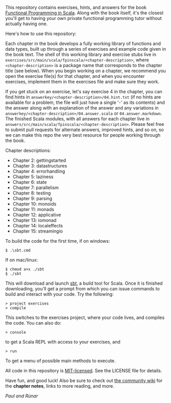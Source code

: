 This repository contains exercises, hints, and answers for the book [Functional Programming in Scala](http://manning.com/bjarnason/). Along with the book itself, it's the closest you'll get to having your own private functional programming tutor without actually having one.

Here's how to use this repository:

Each chapter in the book develops a fully working library of functions and data types, built up through a series of exercises and example code given in the book text. The shell of this working library and exercise stubs live in `exercises/src/main/scala/fpinscala/<chapter-description>`, where `<chapter-description>` is a package name that corresponds to the chapter title (see below). When you begin working on a chapter, we recommend you open the exercise file(s) for that chapter, and when you encounter exercises, implement them in the exercises file and make sure they work.

If you get stuck on an exercise, let's say exercise 4 in the chapter, you can find hints in `answerkey/<chapter-description>/04.hint.txt` (if no hints are available for a problem, the file will just have a single '-' as its contents) and the answer along with an explanation of the answer and any variations in `answerkey/<chapter-description>/04.answer.scala` or `04.answer.markdown`. The finished Scala modules, with all answers for each chapter live in `answers/src/main/scala/fpinscala/<chapter-description>`. Please feel free to submit pull requests for alternate answers, improved hints, and so on, so we can make this repo the very best resource for people working through the book.

Chapter descriptions:

* Chapter 2: gettingstarted
* Chapter 3: datastructures
* Chapter 4: errorhandling
* Chapter 5: laziness
* Chapter 6: state
* Chapter 7: parallelism
* Chapter 8: testing
* Chapter 9: parsing
* Chapter 10: monoids
* Chapter 11: monads
* Chapter 12: applicative
* Chapter 13: iomonad
* Chapter 14: localeffects
* Chapter 15: streamingio

To build the code for the first time, if on windows:

    $ .\sbt.cmd

If on mac/linux:

    $ chmod a+x ./sbt
    $ ./sbt

This will download and launch [sbt](http://scala-sbt.org), a build tool for Scala. Once it is finished downloading, you'll get a prompt from which you can issue commands to build and interact with your code. Try the following:

    > project exercises
    > compile

This switches to the exercises project, where your code lives, and compiles the code. You can also do:

    > console

to get a Scala REPL with access to your exercises, and

    > run

To get a menu of possible main methods to execute.

All code in this repository is [MIT-licensed](http://opensource.org/licenses/mit-license.php). See the LICENSE file for details.

Have fun, and good luck! Also be sure to check out [the community wiki](https://github.com/fpinscala/fpinscala/wiki) for the **chapter notes**, links to more reading, and more.

_Paul and Rúnar_
